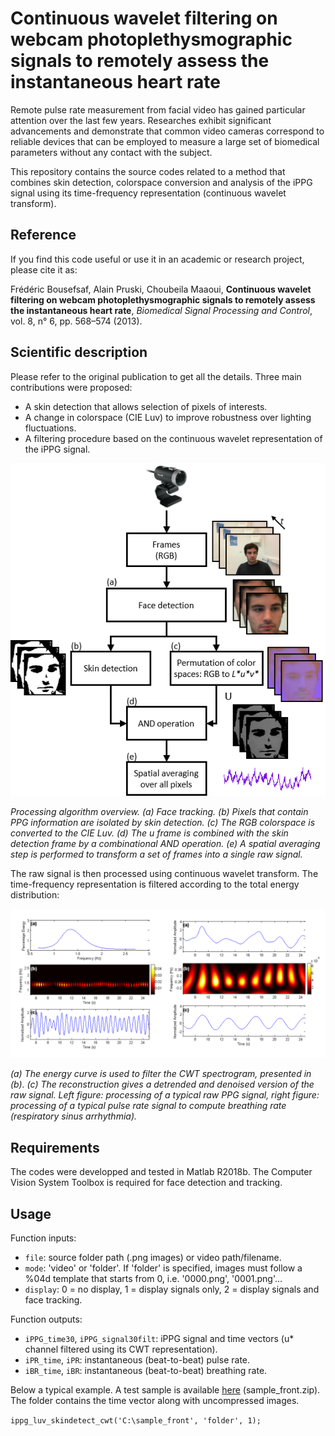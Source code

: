 # Continuous wavelet filtering on webcam photoplethysmographic signals to remotely assess the instantaneous heart rate

Remote pulse rate measurement from facial video has gained particular attention over the last few years. Researches exhibit significant advancements and demonstrate that common video cameras correspond to reliable devices that can be employed to measure a large set of biomedical parameters without any contact with the subject.

This repository contains the source codes related to a method that combines skin detection, colorspace conversion and analysis of the iPPG signal using its time-frequency representation (continuous wavelet transform).


## Reference
If you find this code useful or use it in an academic or research project, please cite it as: 

Frédéric Bousefsaf, Alain Pruski, Choubeila Maaoui, **Continuous wavelet filtering on webcam photoplethysmographic signals to remotely assess the instantaneous heart rate**, *Biomedical Signal Processing and Control*, vol. 8, n° 6, pp. 568–574 (2013).


## Scientific description
Please refer to the original publication to get all the details. Three main contributions were proposed:
- A skin detection that allows selection of pixels of interests.
- A change in colorspace (CIE Luv) to improve robustness over lighting fluctuations.
- A filtering procedure based on the continuous wavelet representation of the iPPG signal.

![Alt text](illustrations/method.png?raw=true "Method")

*Processing algorithm overview. (a) Face tracking. (b) Pixels that contain PPG information are isolated by skin detection. (c) The RGB colorspace is converted to the CIE Luv. (d) The u frame is combined with the skin detection frame by a combinational AND operation. (e) A spatial averaging step is performed to transform a set of frames into a single raw signal.*

The raw signal is then processed using continuous wavelet transform. The time-frequency representation is filtered according to the total energy distribution:

![Alt text](illustrations/cwt.png?raw=true "iPPG signal processing using cwt")

*(a) The energy curve is used to filter the CWT spectrogram, presented in (b). (c) The reconstruction gives a detrended and denoised version of the raw signal. Left figure: processing of a typical raw PPG signal, right figure: processing of a typical pulse rate signal to compute breathing rate (respiratory sinus arrhythmia).*

## Requirements
The codes were developped and tested in Matlab R2018b. The Computer Vision System Toolbox is required for face detection and tracking.


## Usage
Function inputs: 
- `file`: source folder path (.png images) or video path/filename.
- `mode`: 'video' or 'folder'. If 'folder' is specified, images must follow a %04d template that starts from 0, i.e. '0000.png', '0001.png'...
- `display`: 0 = no display, 1 = display signals only, 2 = display signals and face tracking.


Function outputs: 
- `iPPG_time30`, `iPPG_signal30filt`: iPPG signal and time vectors (u* channel filtered using its CWT representation).
- `iPR_time`, `iPR`: instantaneous (beat-to-beat) pulse rate.
- `iBR_time`, `iBR`: instantaneous (beat-to-beat) breathing rate.

Below a typical example. A test sample is available  [here](https://drive.google.com/open?id=17l_MJVqw4F9cQpcJ-_wFmFNr3bdZNtw9) (sample_front.zip). The folder contains the time vector along with uncompressed images. 

`ippg_luv_skindetect_cwt('C:\sample_front', 'folder', 1);`
